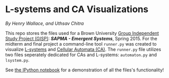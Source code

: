 # L-systems and CA Visualizations
*By Henry Wallace, and Uthsav Chitra*

This repo stores the files used for a Brown University [Group Independent Study Project (GISP)](http://www.brown.edu/academics/college/degree/course-options/independent-study): ***SAPMA - Emergent Systems***, Spring 2015. For the midterm and final project a command-line tool `runner.py` was created to visualize [L-systems](http://en.wikipedia.org/wiki/L-system) and [Cellular Automata (CA)](http://en.wikipedia.org/wiki/Cellular_automaton). The `runner.py` file utilizes two files seperately dedicated for CAs and L-systems: `automaton.py` and `lsystem.py`. 

See [the IPython notebook](http://nbviewer.ipython.org/github/henry-wallace/L-systems-and-CAs/blob/master/lsystems-and-cas.ipynb) for a demonstration of all the files's functionality!